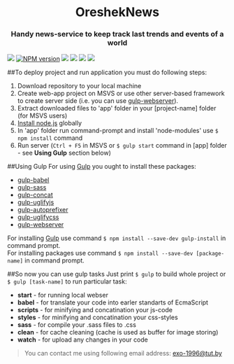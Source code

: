 <p align="center">
  <h1 align="center">OreshekNews</h1>
  <h3 align="center">Handy news-service to keep track last trends and events of a world</h3>
</p>  

 [![](https://img.shields.io/badge/version-v1.0.0-brightgreen.svg)](https://github.com/Averin-Vladislav/OreshekNews)
 [![NPM version](https://img.shields.io/npm/v/npm.svg?maxAge=2592000)](https://www.npmjs.com/)  [![](https://img.shields.io/badge/build%20with-Gulp-yellow.svg)](http://gulpjs.com/)
 [![](https://img.shields.io/badge/Angular-v1.5.8-red.svg)](https://angularjs.org/) [![](https://img.shields.io/badge/contacts-Facebook-blue.svg)](https://www.facebook.com/vladik.averin) [![](https://img.shields.io/badge/API-NY%20Times-lightgrey.svg)](https://developer.nytimes.com/)

##To deploy project and run application you must do following steps:  
 1. Download repository to your local machine  
 2. Create web-app project on MSVS or use other server-based framework to create server side (i.e. you can use [gulp-webserver](https://www.npmjs.com/package/gulp-webserver)).
 3. Extract downloaded files to 'app' folder in your [project-name] folder (for MSVS users)  
 4. [Install node.js](https://nodejs.org/en/) globally  
 5. In 'app' folder run command-prompt and install 'node-modules' use `$ npm install` command
 6. Run server (`Ctrl + F5` in MSVS or `$ gulp start` command in [app] folder - see **Using Gulp** section below)

##Using Gulp
For using [Gulp](http://gulpjs.com/) you ought to install these packages:  
  * [gulp-babel](https://www.npmjs.com/package/gulp-babel)  
  * [gulp-sass](https://www.npmjs.com/package/gulp-sass)  
  * [gulp-concat](https://www.npmjs.com/package/gulp-concat)  
  * [gulp-uglifyjs](https://www.npmjs.com/package/gulp-uglifyjs)  
  * [gulp-autoprefixer](https://www.npmjs.com/package/gulp-autoprefixer)  
  * [gulp-uglifycss](https://www.npmjs.com/package/gulp-uglifycss) 
  * [gulp-webserver](https://www.npmjs.com/package/gulp-webserver)   

For installing [Gulp](http://gulpjs.com/) use command `$ npm install --save-dev gulp-install` in command prompt.  
For installing packages use command `$ npm install --save-dev [package-name]` in command prompt.   

##So now you can use gulp tasks 
Just print `$ gulp` to build whole project or `$ gulp [task-name]` to run particular task:
  * **start** - for running local webser 
  * **babel** - for translate your code into earler standarts of EcmaScript
  * **scripts** - for minifying and concatination your js-code
  * **styles** - for minifying and concatination your css-styles
  * **sass** - for compile your .sass files to .css
  * **clean** - for cache cleaning (cache is used as buffer for image storing)
  * **watch** - for upload any changes in your code



> You can contact me using following email address: 
exo-1996@tut.by
